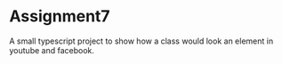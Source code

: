 # Assignment7

A small typescript project to show how  a class would look an element in youtube and facebook.
